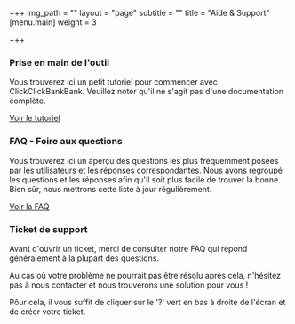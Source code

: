 +++
img_path = ""
layout = "page"
subtitle = ""
title = "Aide & Support"
[menu.main]
weight = 3

+++
### Prise en main de l'outil

Vous trouverez ici un petit tutoriel pour commencer avec ClickClickBankBank. Veuillez noter qu'il ne s'agit pas d'une documentation complète.

[Voir le tutoriel](/prise-en-main)

### FAQ - Foire aux questions

Vous trouverez ici un aperçu des questions les plus fréquemment posées par les utilisateurs et les réponses correspondantes. Nous avons regroupé les questions et les réponses afin qu'il soit plus facile de trouver la bonne. Bien sûr, nous mettrons cette liste à jour régulièrement.

[Voir la FAQ](/faq)

### Ticket de support

Avant d'ouvrir un ticket, merci de consulter notre FAQ qui répond généralement à la plupart des questions.

Au cas où votre problème ne pourrait pas être résolu après cela, n'hésitez pas à nous contacter et nous trouverons une solution pour vous !

Pôur cela, il vous suffit de cliquer sur le '?' vert en bas à droite de l'écran et de créer votre ticket.